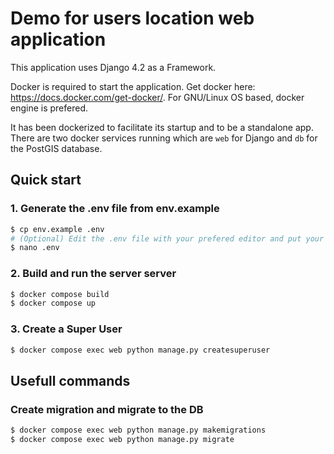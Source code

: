 # Demo for users location web application
This application uses Django 4.2 as a Framework.

Docker is required to start the application. Get docker here: https://docs.docker.com/get-docker/. For GNU/Linux OS based, docker engine is prefered.

It has been dockerized to facilitate its startup and to be a standalone app. There are two docker services running which are `web` for Django and `db` for the PostGIS database.

## Quick start

### 1. Generate the .env file from env.example
```sh
$ cp env.example .env
# (Optional) Edit the .env file with your prefered editor and put your database parameters
$ nano .env
```

### 2. Build and run the server server
```sh
$ docker compose build
$ docker compose up
```

### 3. Create a Super User
```sh
$ docker compose exec web python manage.py createsuperuser
```

## Usefull commands

### Create migration and migrate to the DB
```sh
$ docker compose exec web python manage.py makemigrations
$ docker compose exec web python manage.py migrate
```